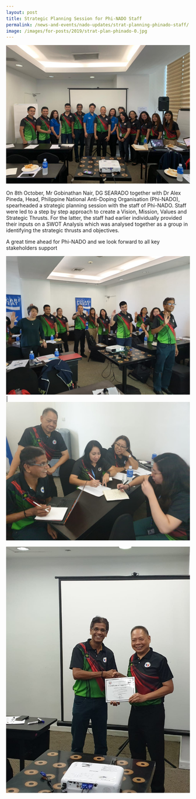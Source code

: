 ```yaml
---
layout: post
title: Strategic Planning Session for Phi-NADO Staff
permalink: /news-and-events/nado-updates/strat-planning-phinado-staff/
image: /images/for-posts/2019/strat-plan-phinado-0.jpg
---
```

![Group Photo](/images/for-posts/2019/strat-plan-phinado-0.jpg)

On 8th October, Mr Gobinathan Nair, DG SEARADO together with Dr Alex Pineda, Head, Philippine National Anti-Doping Organisation (Phi-NADO), spearheaded a strategic planning session with the staff of Phi-NADO. Staff were led to a step by step approach to create a Vision, Mission, Values and Strategic Thrusts. For the latter, the staff had earlier individually provided their inputs on a SWOT Analysis which was analysed together as a group in identifying the strategic thrusts and objectives.

A great time ahead for Phi-NADO and we look forward to all key stakeholders support

![Group Photo](/images/for-posts/2019/strat-plan-phinado-2.jpg) | ![Group Photo](/images/for-posts/2019/strat-plan-phinado-3.jpg)

![Group Photo](/images/for-posts/2019/strat-plan-phinado-1.jpg)

